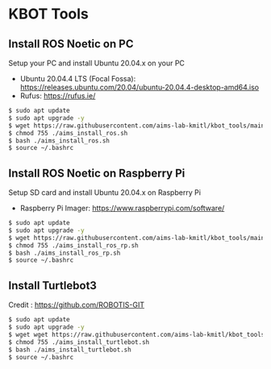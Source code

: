 # KBOT Tools
## Install ROS Noetic on PC
Setup your PC and install Ubuntu 20.04.x on your PC
- Ubuntu 20.04.4 LTS (Focal Fossa): https://releases.ubuntu.com/20.04/ubuntu-20.04.4-desktop-amd64.iso
- Rufus: https://rufus.ie/

```sh
$ sudo apt update
$ sudo apt upgrade -y
$ wget https://raw.githubusercontent.com/aims-lab-kmitl/kbot_tools/main/aims_install_ros.sh
$ chmod 755 ./aims_install_ros.sh
$ bash ./aims_install_ros.sh
$ source ~/.bashrc
```

## Install ROS Noetic on Raspberry Pi
Setup SD card and install Ubuntu 20.04.x on Raspberry Pi
- Raspberry Pi Imager: https://www.raspberrypi.com/software/

```sh
$ sudo apt update
$ sudo apt upgrade -y
$ wget https://raw.githubusercontent.com/aims-lab-kmitl/kbot_tools/main/aims_install_ros_rp.sh
$ chmod 755 ./aims_install_ros_rp.sh
$ bash ./aims_install_ros_rp.sh
$ source ~/.bashrc
```

## Install Turtlebot3
Credit : https://github.com/ROBOTIS-GIT
```sh
$ sudo apt update
$ sudo apt upgrade -y
$ wget wget https://raw.githubusercontent.com/aims-lab-kmitl/kbot_tools/main/aims_install_turtlebot.sh
$ chmod 755 ./aims_install_turtlebot.sh
$ bash ./aims_install_turtlebot.sh
$ source ~/.bashrc
```
